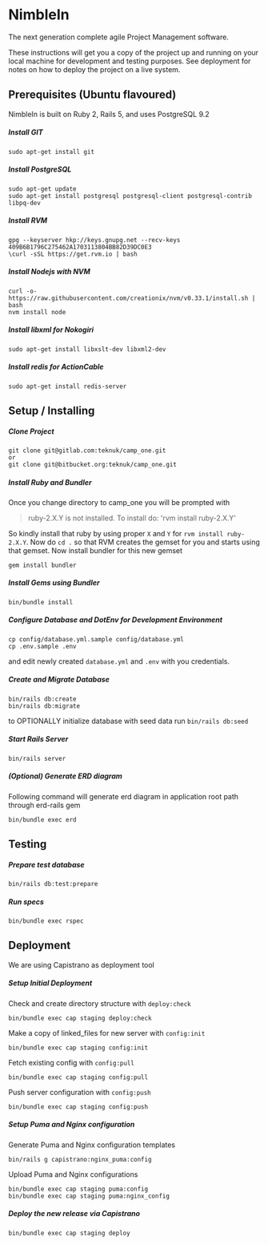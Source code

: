 # NimbleIn
The next generation complete agile Project Management software.

These instructions will get you a copy of the project up and running on your 
local machine for development and testing purposes. See deployment for notes 
on how to deploy the project on a live system.


## Prerequisites (Ubuntu flavoured)

NimbleIn is built on Ruby 2, Rails 5, and uses PostgreSQL 9.2

##### Install GIT

    sudo apt-get install git

##### Install PostgreSQL

    sudo apt-get update
    sudo apt-get install postgresql postgresql-client postgresql-contrib libpq-dev

##### Install RVM

    gpg --keyserver hkp://keys.gnupg.net --recv-keys 409B6B1796C275462A1703113804BB82D39DC0E3
    \curl -sSL https://get.rvm.io | bash

##### Install Nodejs with NVM 

    curl -o- https://raw.githubusercontent.com/creationix/nvm/v0.33.1/install.sh | bash
    nvm install node

##### Install libxml for Nokogiri

    sudo apt-get install libxslt-dev libxml2-dev

##### Install redis for ActionCable

    sudo apt-get install redis-server

## Setup / Installing

##### Clone Project

    git clone git@gitlab.com:teknuk/camp_one.git
    or
    git clone git@bitbucket.org:teknuk/camp_one.git

##### Install Ruby and Bundler

Once you change directory to camp_one you will be prompted with 
> ruby-2.X.Y is not installed.
> To install do: 'rvm install ruby-2.X.Y'

So kindly install that ruby by using proper `X` and `Y` for 
`rvm install ruby-2.X.Y`. Now do `cd .` so that RVM creates the gemset for you 
and starts using that gemset. Now install bundler for this new gemset

    gem install bundler

##### Install Gems using Bundler

    bin/bundle install

##### Configure Database and DotEnv for Development Environment 

    cp config/database.yml.sample config/database.yml
    cp .env.sample .env

and edit newly created `database.yml` and `.env` with you credentials.

##### Create and Migrate Database

    bin/rails db:create
    bin/rails db:migrate

to OPTIONALLY initialize database with seed data run `bin/rails db:seed`

##### Start Rails Server  

    bin/rails server

##### (Optional) Generate ERD diagram
Following command will generate erd diagram in application root path through erd-rails gem

    bin/bundle exec erd

## Testing

##### Prepare test database

    bin/rails db:test:prepare

##### Run specs

    bin/bundle exec rspec


## Deployment
We are using Capistrano as deployment tool

##### Setup Initial Deployment
Check and create directory structure with `deploy:check`

    bin/bundle exec cap staging deploy:check

Make a copy of linked_files for new server with `config:init`

    bin/bundle exec cap staging config:init

Fetch existing config with `config:pull`

    bin/bundle exec cap staging config:pull

Push server configuration with `config:push`

    bin/bundle exec cap staging config:push

##### Setup Puma and Nginx configuration
Generate Puma and Nginx configuration templates

    bin/rails g capistrano:nginx_puma:config

Upload Puma and Nginx configurations

    bin/bundle exec cap staging puma:config
    bin/bundle exec cap staging puma:nginx_config


##### Deploy the new release via Capistrano

    bin/bundle exec cap staging deploy
